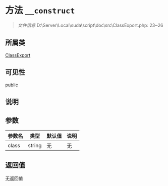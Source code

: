 # 方法 `__construct`

> *文件信息* D:\Server\Local\suda\script\doc\src\ClassExport.php: 23~26

## 所属类 

[ClassExport](../ClassExport.md)

## 可见性

public

## 说明



## 参数


| 参数名 | 类型 | 默认值 | 说明 |
|--------|-----|-------|-------|
| class |  string | 无 | 无 |



## 返回值

无返回值
